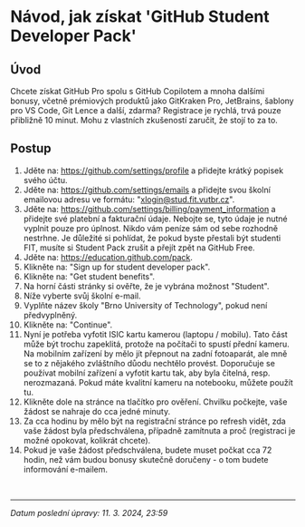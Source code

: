 # Návod, jak získat 'GitHub Student Developer Pack'

## Úvod

Chcete získat GitHub Pro spolu s GitHub Copilotem a mnoha dalšími bonusy, včetně prémiových produktů jako GitKraken Pro, JetBrains, šablony pro VS Code, Git Lence a další, zdarma? Registrace je rychlá, trvá pouze přibližně 10 minut. Mohu z vlastních zkušeností zaručit, že stojí to za to.

## Postup

1) Jděte na: https://github.com/settings/profile a přidejte krátký popisek svého účtu.
2) Jděte na: https://github.com/settings/emails a přidejte svou školní emailovou adresu ve formátu: "xlogin@stud.fit.vutbr.cz".
3) Jděte na: https://github.com/settings/billing/payment_information a přidejte své platební a fakturační údaje. Nebojte se, tyto údaje je nutné vyplnit pouze pro úplnost. Nikdo vám peníze sám od sebe rozhodně nestrhne. Je důležité si pohlídat, že pokud byste přestali být studenti FIT, musíte si Student Pack zrušit a přejít zpět na GitHub Free.
4) Jděte na: https://education.github.com/pack.
5) Klikněte na: "Sign up for student developer pack".
6) Klikněte na: "Get student benefits".
7) Na horní části stránky si ověřte, že je vybrána možnost "Student".
8) Níže vyberte svůj školní e-mail.
9) Vyplňte název školy "Brno University of Technology", pokud není předvyplněný.
10) Klikněte na: "Continue".
11) Nyní je potřeba vyfotit ISIC kartu kamerou (laptopu / mobilu). Tato část může být trochu zapeklitá, protože na počítači to spustí přední kameru. Na mobilním zařízení by mělo jít přepnout na zadní fotoaparát, ale mně se to z nějakého zvláštního důodu nechtělo provést. Doporučuje se používat mobilní zařízení a vyfotit kartu tak, aby byla čitelná, resp. nerozmazaná. Pokud máte kvalitní kameru na notebooku, můžete použít tu.
12) Klikněte dole na stránce na tlačítko pro ověření. Chvilku počkejte, vaše žádost se nahraje do cca jedné minuty.
13) Za cca hodinu by mělo být na registrační stránce po refresh vidět, zda vaše žádost byla předschválena, případně zamítnuta a proč (registraci je možné opokovat, kolikrát chcete).
14) Pokud je vaše žádost předschválena, budete muset počkat cca 72 hodin, než vám budou bonusy skutečně doručeny - o tom budete informování e-mailem.

<br>

---

*Datum poslední úpravy: 11. 3. 2024, 23:59*